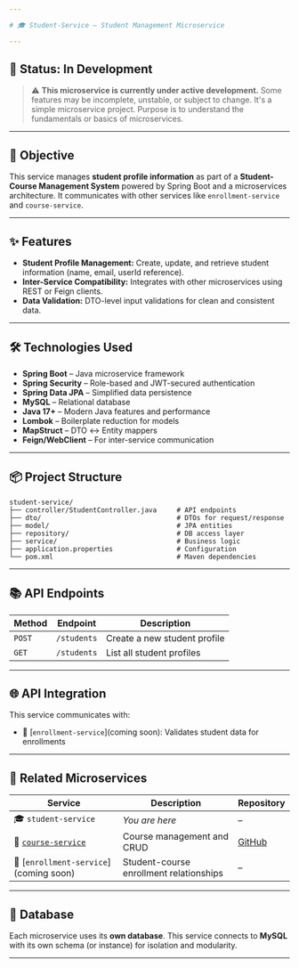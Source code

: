 ```yaml
---

# 🎓 Student-Service – Student Management Microservice

---
```


## 🚧 Status: In Development

> ⚠️ **This microservice is currently under active development.**
> Some features may be incomplete, unstable, or subject to change.
> It's a simple microservice project.
> Purpose is to understand the fundamentals or basics of microservices.

---

## 🎯 Objective

This service manages **student profile information** as part of a **Student-Course Management System** powered by Spring Boot and a microservices architecture. It communicates with other services like `enrollment-service` and `course-service`.

---

## ✨ Features

* **Student Profile Management:** Create, update, and retrieve student information (name, email, userId reference).
* **Inter-Service Compatibility:** Integrates with other microservices using REST or Feign clients.
* **Data Validation:** DTO-level input validations for clean and consistent data.

---

## 🛠️ Technologies Used

* **Spring Boot** – Java microservice framework
* **Spring Security** – Role-based and JWT-secured authentication
* **Spring Data JPA** – Simplified data persistence
* **MySQL** – Relational database
* **Java 17+** – Modern Java features and performance
* **Lombok** – Boilerplate reduction for models
* **MapStruct** – DTO ↔ Entity mappers
* **Feign/WebClient** – For inter-service communication

---

## 📦 Project Structure

```
student-service/
├── controller/StudentController.java     # API endpoints
├── dto/                                  # DTOs for request/response
├── model/                                # JPA entities
├── repository/                           # DB access layer
├── service/                              # Business logic
├── application.properties                # Configuration
└── pom.xml                               # Maven dependencies
```

---

## 📚 API Endpoints

| Method | Endpoint    | Description                  |
| ------ | ----------- | ---------------------------- |
| `POST` | `/students` | Create a new student profile |
| `GET`  | `/students` | List all student profiles    |

---

## 🌐 API Integration

This service communicates with:

* 🔗 \[`enrollment-service`]\(coming soon): Validates student data for enrollments

---

## 🔗 Related Microservices

| Service                                                                           | Description                             | Repository                                                           |
| --------------------------------------------------------------------------------- | --------------------------------------- | -------------------------------------------------------------------- |
| 🎓 `student-service`                                                              | *You are here*                          | –                                                                    |
| 📘 [`course-service`](https://github.com/CODERonak/Student-Course-Course-Service) | Course management and CRUD              | [GitHub](https://github.com/CODERonak/Student-Course-Course-Service) |
| 🔗 \[`enrollment-service`]\(coming soon)                                          | Student-course enrollment relationships | –                                                                    |

---

## 🧩 Database

Each microservice uses its **own database**.
This service connects to **MySQL** with its own schema (or instance) for isolation and modularity.

---